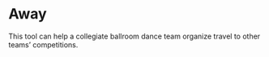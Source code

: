 # Away

This tool can help a collegiate ballroom dance team organize travel to other teams’ competitions.
